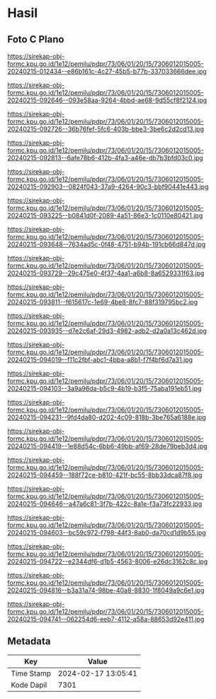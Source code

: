 # Hasil

## Foto C Plano

https://sirekap-obj-formc.kpu.go.id/1e12/pemilu/pdpr/73/06/01/20/15/7306012015005-20240215-012434--e86b161c-4c27-45b5-b77b-337033666dee.jpg

https://sirekap-obj-formc.kpu.go.id/1e12/pemilu/pdpr/73/06/01/20/15/7306012015005-20240215-092646--093e58aa-9264-4bbd-ae68-9d55cf8f2124.jpg

https://sirekap-obj-formc.kpu.go.id/1e12/pemilu/pdpr/73/06/01/20/15/7306012015005-20240215-092726--36b76fef-5fc6-403b-bbe3-3be6c2d2cd13.jpg

https://sirekap-obj-formc.kpu.go.id/1e12/pemilu/pdpr/73/06/01/20/15/7306012015005-20240215-092813--6afe78b6-412b-4fa3-a46e-db7b3bfd03c0.jpg

https://sirekap-obj-formc.kpu.go.id/1e12/pemilu/pdpr/73/06/01/20/15/7306012015005-20240215-092903--0824f043-37a9-4264-90c3-bbf90441e443.jpg

https://sirekap-obj-formc.kpu.go.id/1e12/pemilu/pdpr/73/06/01/20/15/7306012015005-20240215-093225--b0841d0f-2089-4a51-86e3-1c0110e80421.jpg

https://sirekap-obj-formc.kpu.go.id/1e12/pemilu/pdpr/73/06/01/20/15/7306012015005-20240215-093648--7634ad5c-0f48-4751-b94b-191cb66d847d.jpg

https://sirekap-obj-formc.kpu.go.id/1e12/pemilu/pdpr/73/06/01/20/15/7306012015005-20240215-093729--29c475e0-4f37-4aa1-a6b8-8a6529331f63.jpg

https://sirekap-obj-formc.kpu.go.id/1e12/pemilu/pdpr/73/06/01/20/15/7306012015005-20240215-093811--f615617c-1e69-4be8-8fc7-88f319795bc2.jpg

https://sirekap-obj-formc.kpu.go.id/1e12/pemilu/pdpr/73/06/01/20/15/7306012015005-20240215-093935--d7e2c6af-29d3-4982-adb2-d2a0a13c462d.jpg

https://sirekap-obj-formc.kpu.go.id/1e12/pemilu/pdpr/73/06/01/20/15/7306012015005-20240215-094019--f11c2fbf-abc1-4bba-a8b1-f7f4bf6d7a31.jpg

https://sirekap-obj-formc.kpu.go.id/1e12/pemilu/pdpr/73/06/01/20/15/7306012015005-20240215-094103--3a9a96da-b5c9-4b19-b3f5-75aba191eb51.jpg

https://sirekap-obj-formc.kpu.go.id/1e12/pemilu/pdpr/73/06/01/20/15/7306012015005-20240215-094231--9fd4da80-d202-4c09-818b-3be765a6188e.jpg

https://sirekap-obj-formc.kpu.go.id/1e12/pemilu/pdpr/73/06/01/20/15/7306012015005-20240215-094419--1e88d54c-6bb6-49bb-af69-28de79beb3d4.jpg

https://sirekap-obj-formc.kpu.go.id/1e12/pemilu/pdpr/73/06/01/20/15/7306012015005-20240215-094459--188f72ce-b810-421f-bc55-8bb33dca87f8.jpg

https://sirekap-obj-formc.kpu.go.id/1e12/pemilu/pdpr/73/06/01/20/15/7306012015005-20240215-094646--a47a6c81-3f7b-422c-8a1e-f3a73fc22933.jpg

https://sirekap-obj-formc.kpu.go.id/1e12/pemilu/pdpr/73/06/01/20/15/7306012015005-20240215-094603--bc59c972-f798-44f3-8ab0-da70cd1d9b55.jpg

https://sirekap-obj-formc.kpu.go.id/1e12/pemilu/pdpr/73/06/01/20/15/7306012015005-20240215-094722--e2344df6-d1b5-4563-8006-e26dc3162c8c.jpg

https://sirekap-obj-formc.kpu.go.id/1e12/pemilu/pdpr/73/06/01/20/15/7306012015005-20240215-094816--b3a31a74-98be-40a8-8830-1f8049a9c6e1.jpg

https://sirekap-obj-formc.kpu.go.id/1e12/pemilu/pdpr/73/06/01/20/15/7306012015005-20240215-094741--062254d6-eeb7-4112-a58a-88653d92e411.jpg


## Metadata

| Key        | Value               |
| ---------- | ------------------- |
| Time Stamp | 2024-02-17 13:05:41 |
| Kode Dapil | 7301                |



